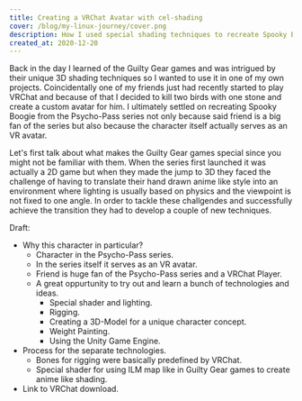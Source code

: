 ```yaml
---
title: Creating a VRChat Avatar with cel-shading
cover: /blog/my-linux-journey/cover.png
description: How I used special shading techniques to recreate Spooky Boogie from the Psycho-Pass series as a VRChat Avatar.
created_at: 2020-12-20
---
```


Back in the day I learned of the Guilty Gear games and was intrigued by their unique 3D shading techniques so I wanted to use it in one of my own projects. Coincidentally one of my friends just had recently started to play VRChat and because of that I decided to kill two birds with one stone and create a custom avatar for him. I ultimately settled on recreating Spooky Boogie from the Psycho-Pass series not only because said friend is a big fan of the series but also because the character itself actually serves as an VR avatar.

Let's first talk about what makes the Guilty Gear games special since you might not be familiar with them. When the series first launched it was actually a 2D game but when they made the jump to 3D they faced the challenge of having to translate their hand drawn anime like style into an environment where lighting is usually based on physics and the viewpoint is not fixed to one angle. In order to tackle these challgendes and successfully achieve the transition they had to develop a couple of new techniques.



Draft:
* Why this character in particular?
  * Character in the Psycho-Pass series.
  * In the series itself it serves as an VR avatar.
  * Friend is huge fan of the Psycho-Pass series and a VRChat Player.
  * A great oppurtunity to try out and learn a bunch of technologies and ideas.
    * Special shader and lighting.
    * Rigging.
    * Creating a 3D-Model for a unique character concept.
    * Weight Painting.
    * Using the Unity Game Engine.
* Process for the separate technologies.
  * Bones for rigging were basically predefined by VRChat.
  * Special shader for using ILM map like in Guilty Gear games to create anime like shading.
* Link to VRChat download.
